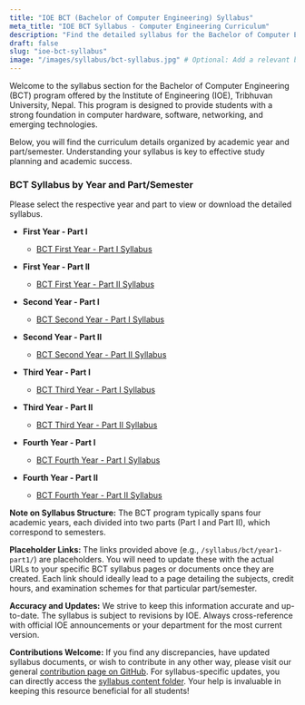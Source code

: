 ```yaml
---
title: "IOE BCT (Bachelor of Computer Engineering) Syllabus"
meta_title: "IOE BCT Syllabus - Computer Engineering Curriculum"
description: "Find the detailed syllabus for the Bachelor of Computer Engineering (BCT) program at the Institute of Engineering (IOE), Nepal. Access curriculum for all semesters/parts."
draft: false
slug: "ioe-bct-syllabus"
image: "/images/syllabus/bct-syllabus.jpg" # Optional: Add a relevant banner image
---
```


Welcome to the syllabus section for the Bachelor of Computer Engineering (BCT) program offered by the Institute of Engineering (IOE), Tribhuvan University, Nepal. This program is designed to provide students with a strong foundation in computer hardware, software, networking, and emerging technologies.

Below, you will find the curriculum details organized by academic year and part/semester. Understanding your syllabus is key to effective study planning and academic success.

### BCT Syllabus by Year and Part/Semester

Please select the respective year and part to view or download the detailed syllabus.

*   **First Year - Part I**
    *   [BCT First Year - Part I Syllabus](/syllabus/bct/year1-part1/)

*   **First Year - Part II**
    *   [BCT First Year - Part II Syllabus](/syllabus/bct/year1-part2/)

*   **Second Year - Part I**
    *   [BCT Second Year - Part I Syllabus](/syllabus/bct/year2-part1/)

*   **Second Year - Part II**
    *   [BCT Second Year - Part II Syllabus](/syllabus/bct/year2-part2/)

*   **Third Year - Part I**
    *   [BCT Third Year - Part I Syllabus](/syllabus/bct/year3-part1/)

*   **Third Year - Part II**
    *   [BCT Third Year - Part II Syllabus](/syllabus/bct/year3-part2/)

*   **Fourth Year - Part I**
    *   [BCT Fourth Year - Part I Syllabus](/syllabus/bct/year4-part1/)

*   **Fourth Year - Part II**
    *   [BCT Fourth Year - Part II Syllabus](/syllabus/bct/year4-part2/)


**Note on Syllabus Structure:**
The BCT program typically spans four academic years, each divided into two parts (Part I and Part II), which correspond to semesters.

**Placeholder Links:**
The links provided above (e.g., `/syllabus/bct/year1-part1/`) are placeholders. You will need to update these with the actual URLs to your specific BCT syllabus pages or documents once they are created. Each link should ideally lead to a page detailing the subjects, credit hours, and examination schemes for that particular part/semester.

**Accuracy and Updates:**
We strive to keep this information accurate and up-to-date. The syllabus is subject to revisions by IOE. Always cross-reference with official IOE announcements or your department for the most current version.

**Contributions Welcome:**
If you find any discrepancies, have updated syllabus documents, or wish to contribute in any other way, please visit our general [contribution page on GitHub](https://github.com/ioenotes/ioenotes). For syllabus-specific updates, you can directly access the [syllabus content folder](https://github.com/ioenotes/ioenotes/tree/main/content/english/syllabus). Your help is invaluable in keeping this resource beneficial for all students!

